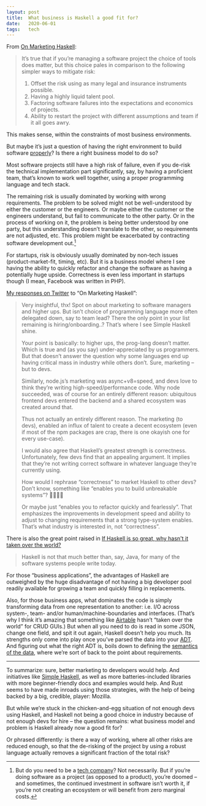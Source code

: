 ```yaml
---
layout: post
title:  What business is Haskell a good fit for?
date:   2020-06-01
tags:   tech
---
```


From [On Marketing Haskell](https://www.stephendiehl.com/posts/marketing.html):

> It’s true that if you’re managing a software project the choice of tools does matter, but this choice pales in comparison to the following simpler ways to mitigate risk:
>
> 1. Offset the risk using as many legal and insurance instruments possible.
> 2. Having a highly liquid talent pool.
> 3. Factoring software failures into the expectations and economics of projects.
> 4. Ability to restart the project with different assumptions and team if it all goes awry.

This makes sense, within the constraints of most business environments.

But maybe it’s just a question of having the right environment to build software [properly](/blog/2014/04/28/Good-Design.html)? Is there a right business model to do so?

Most software projects still have a high risk of failure, even if you de-risk the technical implementation part significantly, say, by having a proficient team, that’s known to work well together, using a proper programming language and tech stack.

The remaining risk is usually dominated by working with wrong requirements. The problem to be solved might not be well-understood by either the customer or the engineers. Or maybe either the customer or the engineers understand, but fail to communicate to the other party. Or in the process of working on it, the problem is being better understood by one party, but this understanding doesn’t translate to the other, so requirements are not adjusted, etc. This problem might be exacerbated by contracting software development out.[^1]

For startups, risk is obviously usually dominated by non-tech issues (product-market-fit, timing, etc). But it is a business model where I see having the ability to quickly refactor and change the software as having a potentially huge upside. Correctness is even less important in startups though (I mean, Facebook was written in PHP).

[My responses on Twitter](https://twitter.com/mb2100/status/1267124635516182529) to “On Marketing Haskell”:

> Very insightful, thx! Spot on about marketing to software managers and higher ups. But isn’t choice of programming language more often delegated down, say to team lead? There the only point in your list remaining is hiring/onboarding..? That’s where I see Simple Haskell shine.
>
> Your point is basically: to higher ups, the prog-lang doesn’t matter. Which is true and (as you say) under-appreciated by us programmers. But that doesn’t answer the question why some languages end up having critical mass in industry while others don’t. Sure, marketing – but to devs.
>
> Similarly, node.js’s marketing was async+v8=speed, and devs love to think they’re writing high-speed/performance code. Why node succeeded, was of course for an entirely different reason: ubiquitous frontend devs entered the backend and a shared ecosystem was created around that.
>
> Thus not actually an entirely different reason. The marketing (to devs), enabled an influx of talent to create a decent ecosystem (even if most of the npm packages are crap, there is one okayish one for every use-case).
>
> I would also agree that Haskell’s greatest strength is correctness. Unfortunately, few devs find that an appealing argument. It implies that they’re not writing correct software in whatever language they’re currently using.
> 
> How would I rephrase “correctness” to market Haskell to other devs? Don’t know, something like “enables you to build unbreakable systems”? 🤷🏾‍♂️😁
> 
> Or maybe just “enables you to refactor quickly and fearlessly”. That emphasizes the improvements in development speed and ability to adjust to changing requirements that a strong type-system enables. That’s what industry is interested in, not “correctness”.

There is also the great point raised in [If Haskell is so great, why hasn't it taken over the world?](https://pchiusano.github.io/2017-01-20/why-not-haskell.html)

>  Haskell is not that much better than, say, Java, for many of the software systems people write today.

For those “business applications”, the advantages of Haskell are outweighed by the huge disadvantage of not having a big developer pool readily available for growing a team and quickly filling in replacements.

Also, for those business apps, what dominates the code is simply transforming data from one representation to another: i.e. I/O across system-, team- and/or human/machine-boundaries and interfaces. (That’s why I think it’s amazing that something like [Airtable](https://airtable.com) hasn’t “taken over the world” for CRUD GUIs.) But when all you need to do is read in some JSON, change one field, and spit it out again, Haskell doesn’t help you much. Its strengths only come into play once you’ve parsed the data into your [ADT](https://en.wikipedia.org/wiki/Algebraic_data_type). And figuring out what the right ADT is, boils down to defining the [semantics of the data](/blog/2014/10/05/In-Search-of-Truth-for-Knowledge-based-Systems.html), where we’re sort of back to the point about requirements.

---

To summarize: sure, better marketing to developers would help. And initiatives like [Simple Haskell](https://www.simplehaskell.org/), as well as more batteries-included libraries with more beginner-friendly docs and examples would help. And Rust seems to have made inroads using those strategies, with the help of being backed by a big, credible, player: Mozilla.

But while we’re stuck in the chicken-and-egg situation of not enough devs using Haskell, and Haskell not being a good choice in industry because of not enough devs for hire – the question remains: what business model and problem is Haskell already now a good fit for?

Or phrased differently: is there a way of working, where all other risks are reduced enough, so that the de-risking of the project by using a robust language actually removes a significant fraction of the total risk?



[^1]: But do you need to be a [tech company](https://stratechery.com/2019/what-is-a-tech-company/)? Not necessarily. But if you’re doing software as a project (as opposed to a product), you’re doomed – and sometimes, the continued investment in software isn’t worth it, if you’re not creating an ecosystem or will benefit from zero marginal costs.
